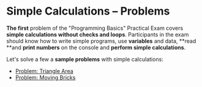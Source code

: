 # Simple Calculations – Problems

**The first** problem of the "Programming Basics" Practical Exam covers **simple calculations without checks and loops**. Participants in the exam should know how to write simple programs, use **variables** and data, **read **and **print numbers** on the console and **perform simple calculations**.

Let's solve a few a **sample problems** with simple calculations:

* [Problem: Triangle Area](/Content/Chapter-8-1-exam-preparation/simple-calculations-problems/simple-calc-problems/problem-triangle-area.md)
* [Problem: Moving Bricks](/Content/Chapter-8-1-exam-preparation/simple-calculations-problems/simple-calc-problems/problem-moving-bricks.md)



